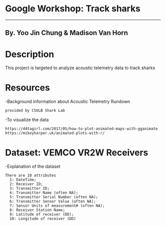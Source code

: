 # Google Workshop: Track sharks

----------------------------------------------------------------------
By. Yoo Jin Chung & Madison Van Horn
----------------------------------------------------------------------

# Description
  
  This project is targeted to analyze acoustic telemetry data to track sharks

# Resources
  -Background information about Acoustic Telemetry Rundown
  
    provided by CSULB Shark Lab
  
  -To visualize the data   
  
    https://d4tagirl.com/2017/05/how-to-plot-animated-maps-with-gganimate   
    https://mikeyharper.uk/animated-plots-with-r/
  
# Dataset: VEMCO VR2W Receivers 
    
  -Explanation of the dataset
  
    There are 10 attributes
      1: DateTime;
      2: Receiver ID; 
      3: Transmitter ID; 
      4: Transmitter Name (often NA); 
      5: Transmitter Serial Number (often NA); 
      6: Transmitter Sensor Value (often NA); 
      7: Sensor Units of measurement# (often NA); 
      8: Receiver Station Name; 
      9: Latitude of receiver (DD); 
      10: Longitude of receiver (DD)
